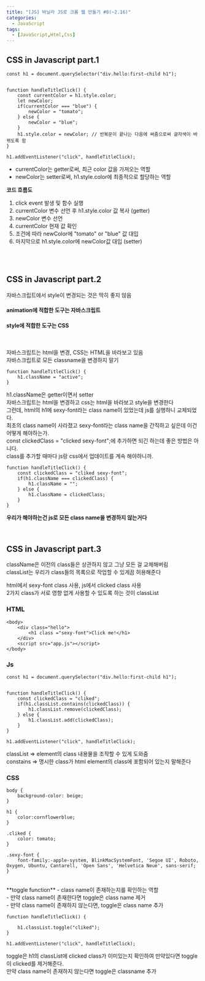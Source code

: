 ```yaml
---
title: "[JS] 바닐라 JS로 크롬 웹 만들기 #8(~2.16)"
categories:
  - JavaScript
tags: 
  - [JavaScript,Html,Css]
---
```


## CSS in Javascript part.1
```
const h1 = document.querySelector("div.hello:first-child h1");


function handleTitleClick() {
    const currentColor = h1.style.color;
    let newColor;
    if(currentColor === "blue") {
        newColor = "tomato";
    } else {
        newColor = "blue";
    }
    h1.style.color = newColor; // 반복문이 끝나는 다음에 써줌으로써 글자색이 바뀌도록 함
}

h1.addEventListener("click", handleTitleClick);

```
- currentColor는 getter로써, 최근 color 값을 가져오는 역할
- newColor는 setter로써, h1.style.color에 최종적으로 할당하는 역할

**코드 흐름도**
1) click event 발생 및 함수 실행
2) currentColor 변수 선언 후 h1.style.color 값 복사 (getter)
3) newColor 변수 선언
4) currentColor 현재 값 확인
5) 조건에 따라 newColor에 "tomato" or "blue" 값 대입
6) 마지막으로 h1.style.color에 newColor값 대입 (setter)

<br><br>

## CSS in Javascript part.2
자바스크립트에서 style이 변경되는 것은 딱히 좋지 않음 <br>
#### animation에 적합한 도구는 자바스크립트  <br>
#### style에 적합한 도구는 CSS <br>
<br>

자바스크립트는 html을 변경, CSS는 HTML을 바라보고 있음 <br>
자바스크립트로 모든 classname을 변경하지 말기 <br>
```
function handleTitleClick() {
    h1.className = "active";
}
```
h1.className은 getter이면서 setter <br>
자바스크립트는 html을 변경하고 css는 html을 바라보고 style을 변경한다 <br>
그런데, html의 h1에 sexy-font라는 class name이 있었는데 js를 실행하니 교체되었다.<br>
최초의 class name이 사라졌고 sexy-font라는 class name을 간직하고 싶은데 이건 어떻게 해야하는가. <br>
const clickedClass = "clicked sexy-font";에 추가하면 되긴 하는데 좋은 방법은 아니다. <br>
class를 추가할 때마다 js랑 css에서 업데이트를 계속 해야하니까. <br>
```
function handleTitleClick() {
    const clickedClass = "cliked sexy-font";
    if(h1.className === clickedClass) {
        h1.className = "";
    } else {
        h1.className = clickedClass;
    }
}
```

**우리가 해야하는건 js로 모든 class name을 변경하지 않는거다**

<br>

## CSS in Javascript part.3
className은  이전의 class들은 상관하지 않고 그냥 모든 걸 교체해버림 <br>
classList는 우리가 class들의 목록으로 작업할 수 있게끔 허용해준다<br>

html에서 sexy-font class 사용, js에서 clicked class 사용<br>
2가지 class가 서로 영향 없게 사용할 수 있도록 하는 것이 classList <br>

### HTML
```
<body>
    <div class="hello">
        <h1 class ="sexy-font">Click me!</h1>
    </div>
    <script src="app.js"></script>
</body>
```

### Js
```
const h1 = document.querySelector("div.hello:first-child h1");


function handleTitleClick() {
    const clickedClass = "cliked";
    if(h1.classList.contains(clickedClass)) {
        h1.classList.remove(clickedClass);
    } else {
        h1.classList.add(clickedClass);
    }
}

h1.addEventListener("click", handleTitleClick);
```
classList => element의 class 내용물을 조작할 수 있게 도와줌<br>
constains => 명시한 class가 html element의 class에 포함되어 있는지 말해준다 <br>
### CSS
```
body {
    background-color: beige;
}

h1 {
    color:cornflowerblue;
}

.cliked {
    color: tomato;
}

.sexy-font {
    font-family:-apple-system, BlinkMacSystemFont, 'Segoe UI', Roboto, Oxygen, Ubuntu, Cantarell, 'Open Sans', 'Helvetica Neue', sans-serif;
}
```
<br>
**toggle function**
- class name이 존재하는지를 확인하는 역할<br>
- 만약 class name이 존재한다면 toggle은 class name 제거 <br>
- 만약 class name이 존재하지 않는다면, toggle은 class name 추가 <br>

```
function handleTitleClick() {
    
    h1.classList.toggle("cliked");
}

h1.addEventListener("click", handleTitleClick);
```
toggle은 h1의 classList에 clicked class가 이미있는지 확인하여 만약있다면 toggle 이 clicked를 제거해준다. <br>
만약 class name이 존재하지 않는다면 toggle은 classname 추가








 
